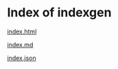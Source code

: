 
# Index of indexgen
<dl>

[index.html](/Users/G/automation-examples/docs/examples/indexgen/index.html)

[index.md](/Users/G/automation-examples/docs/examples/indexgen/index.md)

[index.json](/Users/G/automation-examples/docs/examples/indexgen/index.json)

</dl>
